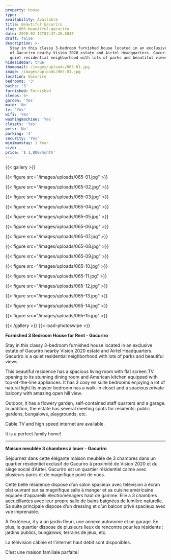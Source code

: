 ```yaml
---
property: House
type: ''
availability: Available
title: Beautiful Gacuriro
slug: 065-beautiful-gacuriro
date: 2020-02-12T07:37:26.584Z
draft: false
description: >-
  Stay in this classy 3-bedroom furnished house located in an exclusive estate
  of Gacuriro nearby Vision 2020 estate and Airtel Headquarters. Gacuriro is a
  quiet residential neighborhood with lots of parks and beautiful views.
hidesidebar: true
thumbnail: /images/uploads/065-01.jpg
image: /images/uploads/065-01.jpg
location: Gacuriro
bedrooms: '3'
baths: '3'
furnished: Furnished
sleeps: 6+
garden: 'Yes'
maid: 'No'
tv: 'Yes'
wifi: 'Yes'
washingmachine: 'Yes'
closets: 'Yes'
pets: 'No'
parking: '4'
security: 'Yes'
minimumstay: 1 Year
size: __
price: '$ 1,800/month'
---
```

{{< gallery >}}

{{< figure src="/images/uploads/065-01.jpg" >}}

{{< figure src="/images/uploads/065-02.jpg" >}}

{{< figure src="/images/uploads/065-03.jpg" >}}

{{< figure src="/images/uploads/065-04.jpg" >}}

{{< figure src="/images/uploads/065-05.jpg" >}}

{{< figure src="/images/uploads/065-06.jpg" >}}

{{< figure src="/images/uploads/065-07.jpg" >}}

{{< figure src="/images/uploads/065-08.jpg" >}}

{{< figure src="/images/uploads/065-09.jpg" >}}

{{< figure src="/images/uploads/065-10.jpg" >}}

{{< figure src="/images/uploads/065-11.jpg" >}}

{{< figure src="/images/uploads/065-12.jpg" >}}

{{< figure src="/images/uploads/065-13.jpg" >}}

{{< figure src="/images/uploads/065-14.jpg" >}}

{{< figure src="/images/uploads/065-15.jpg" >}}

{{< /gallery >}} {{< load-photoswipe >}}

**Furnished 3 Bedroom House for Rent - Gacuriro**

Stay in this classy 3-bedroom furnished house located in an exclusive estate of Gacuriro nearby Vision 2020 estate and Airtel Headquarters. Gacuriro is a quiet residential neighborhood with lots of parks and beautiful views.

This beautiful residence has a spacious living room with flat screen TV opening to its stunning dining room and American kitchen equipped with top-of-the-line appliances. It has 3 cosy en suite bedrooms enjoying a lot of natural light.Its master bedroom has a walk-in closet and a spacious private balcony with amazing open hill view.

Outdoor, it has a flowery garden, self-contained staff quarters and a garage. In addition, the estate has several meeting spots for residents: public gardens, bungalows, playgrounds, etc.

Cable TV and high speed internet are available.

It is a perfect family home!

- - -

**Maison meublée 3 chambres à louer - Gacuriro**

Séjournez dans cette élégante maison meublée de 3 chambres dans un quartier résidentiel exclusif de Gacuriro à proximité́ de Vision 2020 et du siège social d’Airtel. Gacuriro est un quartier résidentiel calme avec plusieurs parcs et de magnifique point de vues.

Cette belle résidence dispose d’un salon spacieux avec télévision à écran plat ouvrant sur sa magnifique salle à manger et sa cuisine américaine équipée d’appareils électroménagers haut de gamme. Elle a 3 chambres accueillantes avec leur propre salle de bains baignées de lumière naturelle. Sa suite principale dispose d’un dressing et d’un balcon privé spacieux avec vue imprenable.

À l’extérieur, il y a un jardin fleuri, [](<>)une annexe autonome et un garage. En plus, le quartier dispose de plusieurs lieux de rencontre pour les résidents : jardins publics, bungalows, terrains de jeux, etc.

La télévision câblée et l’internet haut débit sont disponibles.

C’est une maison familiale parfaite!
